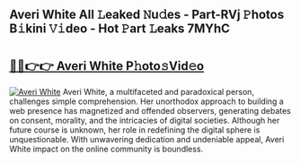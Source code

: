 ## Averi White All 𝙻eaked 𝙽u𝚍es - Part-RVj 𝙿hotos B𝚒kini 𝚅𝚒deo - Hot 𝙿art 𝙻eaks 7MYhC

# <h2><a href="http://ld3ozrv.urlbe.top/?page=Averi+White">🔗🔗👉👉 Averi White P𝚑oto𝚜Vid𝚎o</a></h2>

[![Averi White](https://i.imgur.com/eBuTRDB.gif)](http://ld3ozrv.urlbe.top/?page=Averi+White)
Averi White, a multifaceted and paradoxical person, challenges simple comprehension. Her unorthodox approach to building a web presence has magnetized and offended observers, generating debates on consent, morality, and the intricacies of digital societies. Although her future course is unknown, her role in redefining the digital sphere is unquestionable. With unwavering dedication and undeniable appeal, Averi White impact on the online community is boundless.
